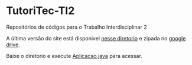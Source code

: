 # TutoriTec-TI2
Repositórios de códigos para o Trabalho Interdisciplinar 2

A última versão do site está disponivel [nesse diretorio](/codigo/Tutoritech) e zipada no [google drive](https://drive.google.com/file/d/1ytzMq8glZA13mAV1I7fDBm5ohe0zUXXA/view?usp=sharing).

Baixe o diretorio e execute [Aplicacao.java](/codigo/Tutoritech/Tutoritech/src/main/java/app/Aplicacao.java) para acessar.
